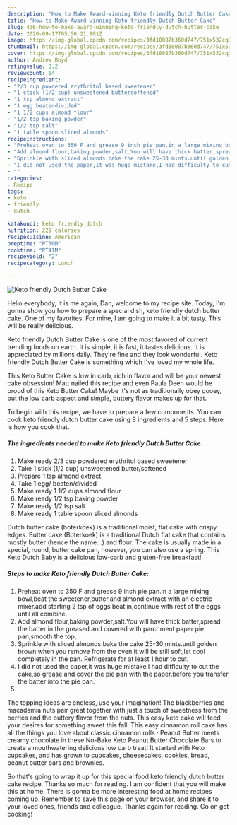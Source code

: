 ```yaml
---
description: "How to Make Award-winning Keto friendly Dutch Butter Cake"
title: "How to Make Award-winning Keto friendly Dutch Butter Cake"
slug: 436-how-to-make-award-winning-keto-friendly-dutch-butter-cake
date: 2020-09-17T05:50:21.801Z
image: https://img-global.cpcdn.com/recipes/3fd10087b360d747/751x532cq70/keto-friendly-dutch-butter-cake-recipe-main-photo.jpg
thumbnail: https://img-global.cpcdn.com/recipes/3fd10087b360d747/751x532cq70/keto-friendly-dutch-butter-cake-recipe-main-photo.jpg
cover: https://img-global.cpcdn.com/recipes/3fd10087b360d747/751x532cq70/keto-friendly-dutch-butter-cake-recipe-main-photo.jpg
author: Andrew Boyd
ratingvalue: 3.2
reviewcount: 14
recipeingredient:
- "2/3 cup powdered erythritol based sweetener"
- "1 stick (1/2 cup) unsweetened buttersoftened"
- "1 tsp almond extract"
- "1 egg beatendivided"
- "1 1/2 cups almond flour"
- "1/2 tsp baking powder"
- "1/2 tsp salt"
- "1 table spoon sliced almonds"
recipeinstructions:
- "Preheat oven to 350 F and grease 9 inch pie pan.in a large mixing bowl,beat the sweetener,butter,and almond extract with an electric mixer.add starting 2 tsp of eggs beat in,continue with rest of the eggs until all combine."
- "Add almond flour,baking powder,salt.You will have thick batter,spread the batter in the greased and covered with parchment paper pie pan,smooth the top,"
- "Sprinkle with sliced almonds.bake the cake 25-30 mints.until golden brown.when you remove from the oven it will be still soft,let cool completely in the pan. Refrigerate for at least 1 hour to cut."
- "I did not used the paper,it was huge mistake,I had difficulty to cut the cake,so grease and cover the pie pan with the paper.before you transfer the batter into the pie pan."
- ""
categories:
- Recipe
tags:
- keto
- friendly
- dutch

katakunci: keto friendly dutch 
nutrition: 229 calories
recipecuisine: American
preptime: "PT30M"
cooktime: "PT41M"
recipeyield: "2"
recipecategory: Lunch

---
```



![Keto friendly Dutch Butter Cake](https://img-global.cpcdn.com/recipes/3fd10087b360d747/751x532cq70/keto-friendly-dutch-butter-cake-recipe-main-photo.jpg)

Hello everybody, it is me again, Dan, welcome to my recipe site. Today, I'm gonna show you how to prepare a special dish, keto friendly dutch butter cake. One of my favorites. For mine, I am going to make it a bit tasty. This will be really delicious.

Keto friendly Dutch Butter Cake is one of the most favored of current trending foods on earth. It is simple, it is fast, it tastes delicious. It is appreciated by millions daily. They're fine and they look wonderful. Keto friendly Dutch Butter Cake is something which I've loved my whole life.

This Keto Butter Cake is low in carb, rich in flavor and will be your newest cake obsession! Matt nailed this recipe and even Paula Deen would be proud of this Keto Butter Cake! Maybe it&#39;s not as traditionally obey gooey, but the low carb aspect and simple, buttery flavor makes up for that.


To begin with this recipe, we have to prepare a few components. You can cook keto friendly dutch butter cake using 8 ingredients and 5 steps. Here is how you cook that.

<!--inarticleads1-->

##### The ingredients needed to make Keto friendly Dutch Butter Cake:

1. Make ready 2/3 cup powdered erythritol based sweetener
1. Take 1 stick (1/2 cup) unsweetened butter/softened
1. Prepare 1 tsp almond extract
1. Take 1 egg/ beaten/divided
1. Make ready 1 1/2 cups almond flour
1. Make ready 1/2 tsp baking powder
1. Make ready 1/2 tsp salt
1. Make ready 1 table spoon sliced almonds


Dutch butter cake (boterkoek) is a traditional moist, flat cake with crispy edges. Butter cake (Boterkoek) is a traditional Dutch flat cake that contains mostly butter (hence the name…) and flour. The cake is usually made in a special, round, butter cake pan, however, you can also use a spring. This Keto Dutch Baby is a delicious low-carb and gluten-free breakfast! 

<!--inarticleads2-->

##### Steps to make Keto friendly Dutch Butter Cake:

1. Preheat oven to 350 F and grease 9 inch pie pan.in a large mixing bowl,beat the sweetener,butter,and almond extract with an electric mixer.add starting 2 tsp of eggs beat in,continue with rest of the eggs until all combine.
1. Add almond flour,baking powder,salt.You will have thick batter,spread the batter in the greased and covered with parchment paper pie pan,smooth the top,
1. Sprinkle with sliced almonds.bake the cake 25-30 mints.until golden brown.when you remove from the oven it will be still soft,let cool completely in the pan. Refrigerate for at least 1 hour to cut.
1. I did not used the paper,it was huge mistake,I had difficulty to cut the cake,so grease and cover the pie pan with the paper.before you transfer the batter into the pie pan.
1. 


The topping ideas are endless, use your imagination! The blackberries and macadamia nuts pair great together with just a touch of sweetness from the berries and the buttery flavor from the nuts. This easy keto cake will feed your desires for something sweet this fall. This easy cinnamon roll cake has all the things you love about classic cinnamon rolls · Peanut Butter meets creamy chocolate in these No-Bake Keto Peanut Butter Chocolate Bars to create a mouthwatering delicious low carb treat! It started with Keto cupcakes, and has grown to cupcakes, cheesecakes, cookies, bread, peanut butter bars and brownies. 

So that's going to wrap it up for this special food keto friendly dutch butter cake recipe. Thanks so much for reading. I am confident that you will make this at home. There is gonna be more interesting food at home recipes coming up. Remember to save this page on your browser, and share it to your loved ones, friends and colleague. Thanks again for reading. Go on get cooking!
